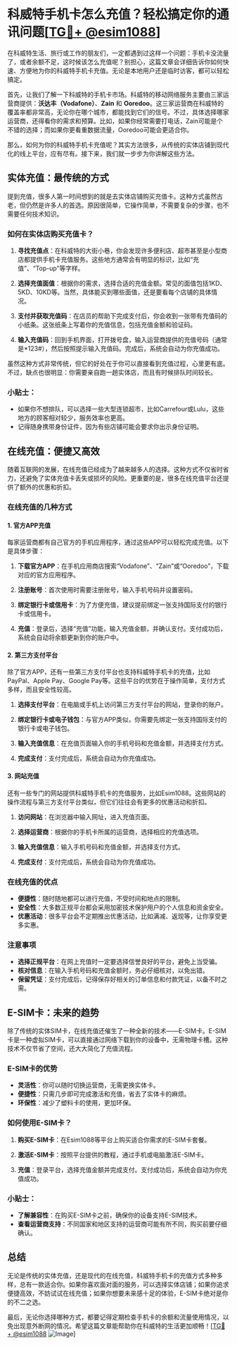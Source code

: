 # 科威特手机卡怎么充值？轻松搞定你的通讯问题[[TG💪+ @esim1088](https://t.me/s/esim1088)]

在科威特生活、旅行或工作的朋友们，一定都遇到过这样一个问题：手机卡没流量了，或者余额不足，这时候该怎么充值呢？别担心，这篇文章会详细告诉你如何快速、方便地为你的科威特手机卡充值。无论是本地用户还是临时访客，都可以轻松搞定。

首先，让我们了解一下科威特的手机卡市场。科威特的移动网络服务主要由三家运营商提供：**沃达丰（Vodafone）**、**Zain** 和 **Ooredoo**。这三家运营商在科威特的覆盖率都非常高，无论你在哪个城市，都能找到它们的信号。不过，具体选择哪家运营商，还得看你的需求和预算。比如，如果你经常需要打电话，Zain可能是个不错的选择；而如果你更看重数据流量，Ooredoo可能会更适合你。

那么，如何为你的科威特手机卡充值呢？其实方法很多，从传统的实体店铺到现代化的线上平台，应有尽有。接下来，我们就一步步为你讲解这些方法。

## 实体充值：最传统的方式

提到充值，很多人第一时间想到的就是去实体店铺购买充值卡。这种方式虽然古老，但仍然是许多人的首选。原因很简单，它操作简单，不需要复杂的步骤，也不需要任何技术知识。

### 如何在实体店购买充值卡？

1. **寻找充值点**：在科威特的大街小巷，你会发现许多便利店、超市甚至是小型商店都提供手机卡充值服务。这些地方通常会有明显的标识，比如“充值”、“Top-up”等字样。
   
2. **选择充值面值**：根据你的需求，选择合适的充值金额。常见的面值包括1KD、5KD、10KD等。当然，具体能买到哪些面值，还是要看每个店铺的具体情况。

3. **支付并获取充值码**：在店员的帮助下完成支付后，你会收到一张带有充值码的小纸条。这张纸条上写着你的充值信息，包括充值金额和验证码。

4. **输入充值码**：回到手机界面，打开拨号盘，输入运营商提供的充值号码（通常是*123#），然后按照提示输入充值码。完成后，系统会自动为你充值成功。

虽然这种方式非常传统，但它的好处在于你可以直接看到充值过程，心里更有底。不过，缺点也很明显：你需要亲自跑一趟实体店，而且有时候排队时间较长。

### 小贴士：
- 如果你不想排队，可以选择一些大型连锁超市，比如Carrefour或Lulu，这些地方的顾客相对较少，服务效率也更高。
- 记得随身携带身份证件，因为有些店铺可能会要求你出示身份证明。

## 在线充值：便捷又高效

随着互联网的发展，在线充值已经成为了越来越多人的选择。这种方式不仅省时省力，还避免了实体充值卡丢失或损坏的风险。更重要的是，很多在线充值平台还提供了额外的优惠和折扣。

### 在线充值的几种方式

#### 1. 官方APP充值

每家运营商都有自己官方的手机应用程序，通过这些APP可以轻松完成充值。以下是具体步骤：

1. **下载官方APP**：在手机应用商店搜索“Vodafone”、“Zain”或“Ooredoo”，下载对应的官方应用程序。

2. **注册账号**：首次使用时需要注册账号，输入手机号码并设置密码。

3. **绑定银行卡或信用卡**：为了方便充值，建议提前绑定一张支持国际支付的银行卡或信用卡。

4. **充值**：登录后，选择“充值”功能，输入充值金额，并确认支付。支付成功后，系统会自动将余额更新到你的账户中。

#### 2. 第三方支付平台

除了官方APP，还有一些第三方支付平台也支持科威特手机卡的充值，比如PayPal、Apple Pay、Google Pay等。这些平台的优势在于操作简单，支付方式多样，而且安全性较高。

1. **选择支付平台**：在电脑或手机上访问第三方支付平台的网站，登录你的账户。

2. **绑定银行卡或电子钱包**：与官方APP类似，你需要先绑定一张支持国际支付的银行卡或电子钱包。

3. **输入充值信息**：在充值页面输入你的手机号码和充值金额，并选择支付方式。

4. **完成支付**：支付完成后，系统会自动为你充值成功。

#### 3. 网站充值

还有一些专门的网站提供科威特手机卡的充值服务，比如Esim1088。这些网站的操作流程与第三方支付平台类似，但它们往往会有更多的优惠活动和折扣。

1. **访问网站**：在浏览器中输入网址，进入充值页面。

2. **选择运营商**：根据你的手机卡所属的运营商，选择相应的充值选项。

3. **输入充值信息**：输入手机号码和充值金额，并选择支付方式。

4. **完成支付**：支付完成后，系统会自动为你充值成功。

### 在线充值的优点

- **便捷性**：随时随地都可以进行充值，不受时间和地点的限制。
- **安全性**：大多数正规平台都会采用加密技术保护用户的个人信息和资金安全。
- **优惠活动**：很多平台会不定期推出优惠活动，比如满减、返现等，让你享受更多实惠。

### 注意事项

- **选择正规平台**：在网上充值时一定要选择信誉良好的平台，避免上当受骗。
- **核对信息**：在输入手机号码和充值金额时，务必仔细核对，以免出错。
- **保留凭证**：支付完成后，记得保存好相关的订单信息和付款凭证，以备不时之需。

## E-SIM卡：未来的趋势

除了传统的实体SIM卡，在线充值还催生了一种全新的技术——E-SIM卡。E-SIM卡是一种虚拟SIM卡，可以直接通过网络下载到你的设备中，无需物理卡槽。这种技术不仅节省了空间，还大大简化了充值流程。

### E-SIM卡的优势

- **灵活性**：你可以随时切换运营商，无需更换实体卡。
- **便捷性**：只需几步即可完成激活和充值，省去了实体卡的麻烦。
- **环保性**：减少了塑料卡的使用，更加环保。

### 如何使用E-SIM卡？

1. **购买E-SIM卡**：在Esim1088等平台上购买适合你需求的E-SIM卡套餐。

2. **激活E-SIM卡**：按照平台提供的教程，通过手机或电脑激活E-SIM卡。

3. **充值**：登录平台，选择充值金额并完成支付。支付成功后，系统会自动为你充值成功。

### 小贴士：
- **了解兼容性**：在购买E-SIM卡之前，确保你的设备支持E-SIM技术。
- **查看运营商支持**：不同国家和地区支持的运营商可能有所不同，购买前要仔细确认。

## 总结

无论是传统的实体充值，还是现代的在线充值，科威特手机卡的充值方式多种多样，总有一款适合你。如果你喜欢面对面的服务，可以选择实体店铺；如果你追求便捷高效，不妨试试在线充值；如果你想要未来感十足的体验，E-SIM卡绝对是你的不二之选。

最后，无论你选择哪种方式，都要记得定期检查手机卡的余额和流量使用情况，以免出现意外断网的情况。希望这篇文章能帮助你在科威特的生活更加顺畅！[[TG💪+ @esim1088](https://t.me/s/esim1088) ![Image](https://i.postimg.cc/4NQfJmqS/Snipaste-2025-05-13-00-14-12.png)]